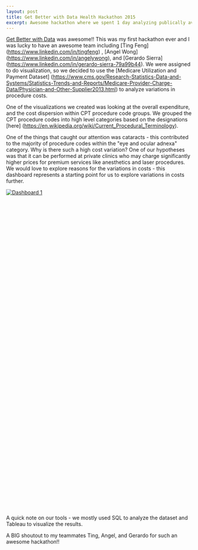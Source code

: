 ```yaml
---
layout: post
title: Get Better with Data Health Hackathon 2015
excerpt: Awesome hackathon where we spent 1 day analyzing publically available healthcare data. My team did an analysis on procedure code cost variables.
---
```


[Get Better with Data](http://getbetterwithdata.com/) was awesome!! This was my first hackathon ever and I was lucky to have an awesome team including [Ting Feng] (https://www.linkedin.com/in/tingfeng) , [Angel Wong] (https://www.linkedin.com/in/angelywong), and [Gerardo Sierra] (https://www.linkedin.com/in/gerardo-sierra-79a99b44). We were assigned to do visualization, so we decided to use the [Medicare Utilization and Payment Dataset] (https://www.cms.gov/Research-Statistics-Data-and-Systems/Statistics-Trends-and-Reports/Medicare-Provider-Charge-Data/Physician-and-Other-Supplier2013.html) to analyze  variations in procedure costs. 

One of the visualizations we created was looking at the overall expenditure, and the cost dispersion within CPT procedure code groups.  We grouped the CPT procedure codes into high level categories based on the designations [here] (https://en.wikipedia.org/wiki/Current_Procedural_Terminology). 

One of the things that caught our attention was cataracts - this contributed to the majority of procedure codes within the "eye and ocular adnexa" category. Why is there such a high cost variation? One of our hypotheses was that it can be performed at private clinics who may charge significantly higher prices for premium services like anesthetics and laser procedures. We would love to explore reasons for the variations in costs - this dashboard represents a starting point for us to explore variations in costs further.

<script type='text/javascript' src='https://public.tableau.com/javascripts/api/viz_v1.js'>{newline}</script><div class='tableauPlaceholder' style='width: 990px; height: 869px;'><noscript><a href='#'><img alt='Dashboard 1 ' src='https:&#47;&#47;public.tableau.com&#47;static&#47;images&#47;Pr&#47;ProcedureCodeVariationAnalysis&#47;Dashboard1&#47;1_rss.png' style='border: none' /></a></noscript><object class='tableauViz' width='990' height='869' style='display:none;'><param name='host_url' value='https%3A%2F%2Fpublic.tableau.com%2F' /> <param name='site_root' value='' /><param name='name' value='ProcedureCodeVariationAnalysis&#47;Dashboard1' /><param name='tabs' value='no' /><param name='toolbar' value='yes' /><param name='static_image' value='https:&#47;&#47;public.tableau.com&#47;static&#47;images&#47;Pr&#47;ProcedureCodeVariationAnalysis&#47;Dashboard1&#47;1.png' /> <param name='animate_transition' value='yes' /><param name='display_static_image' value='yes' /><param name='display_spinner' value='yes' /><param name='display_overlay' value='yes' /><param name='display_count' value='yes' /><param name='showVizHome' value='no' /><param name='showTabs' value='y' /><param name='bootstrapWhenNotified' value='true' /></object></div>

A quick note on our tools - we mostly used SQL to analyze the dataset and Tableau to visualize the results. 

A BIG shoutout to my teammates Ting, Angel, and Gerardo for such an awesome hackathon!! 
